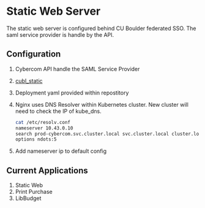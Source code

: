 # Static Web Server
The static web server is configured behind CU Boulder federated SSO. The saml service provider is handle by the API.

## Configuration

1. Cybercom API handle the SAML Service Provider
1. [cubl_static](https://github.com/culibraries/cubl_static)
1. Deployment yaml provided within repostitory
1. Nginx uses DNS Resolver within Kubernetes cluster. New cluster will need to check the IP of kube_dns. 

    ```sh
    cat /etc/resolv.conf 
    nameserver 10.43.0.10
    search prod-cybercom.svc.cluster.local svc.cluster.local cluster.local
    options ndots:5
    ```
1. Add nameserver ip to default config

## Current Applications

1. Static Web
1. Print Purchase
1. LibBudget